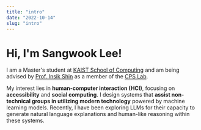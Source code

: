 ```yaml
---
title: "intro"
date: "2022-10-14"
slug: "intro"
---
```


# Hi, I'm Sangwook Lee!

I am a Master's student at [KAIST School of Computing](https://cs.kaist.ac.kr/) and am being advised by [Prof. Insik Shin](http://cps.kaist.ac.kr/~ishin/) as a member of the [CPS Lab](http://cps.kaist.ac.kr/).

My interest lies in **human-computer interaction (HCI)**, focusing on **accessibility** and **social computing**. I design systems that **assist non-technical groups in utilizing modern technology** powered by machine learning models. Recently, I have been exploring LLMs for their capacity to generate natural language explanations and human-like reasoning within these systems.
